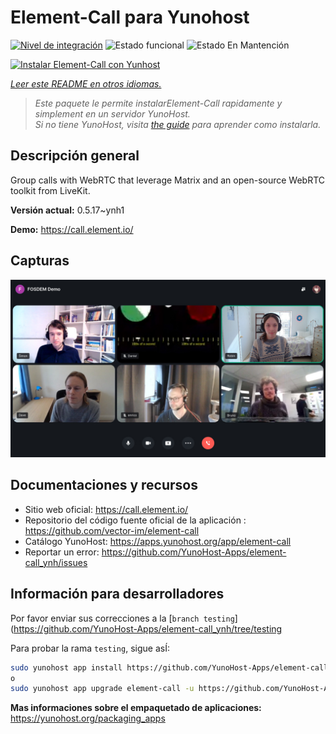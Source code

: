<!--
Este archivo README esta generado automaticamente<https://github.com/YunoHost/apps/tree/master/tools/readme_generator>
No se debe editar a mano.
-->

# Element-Call para Yunohost

[![Nivel de integración](https://dash.yunohost.org/integration/element-call.svg)](https://dash.yunohost.org/appci/app/element-call) ![Estado funcional](https://ci-apps.yunohost.org/ci/badges/element-call.status.svg) ![Estado En Mantención](https://ci-apps.yunohost.org/ci/badges/element-call.maintain.svg)

[![Instalar Element-Call con Yunhost](https://install-app.yunohost.org/install-with-yunohost.svg)](https://install-app.yunohost.org/?app=element-call)

*[Leer este README en otros idiomas.](./ALL_README.md)*

> *Este paquete le permite instalarElement-Call rapidamente y simplement en un servidor YunoHost.*  
> *Si no tiene YunoHost, visita [the guide](https://yunohost.org/install) para aprender como instalarla.*

## Descripción general

Group calls with WebRTC that leverage Matrix and an open-source WebRTC toolkit from LiveKit.


**Versión actual:** 0.5.17~ynh1

**Demo:** <https://call.element.io/>

## Capturas

![Captura de Element-Call](./doc/screenshots/screenshot.jpg)

## Documentaciones y recursos

- Sitio web oficial: <https://call.element.io/>
- Repositorio del código fuente oficial de la aplicación : <https://github.com/vector-im/element-call>
- Catálogo YunoHost: <https://apps.yunohost.org/app/element-call>
- Reportar un error: <https://github.com/YunoHost-Apps/element-call_ynh/issues>

## Información para desarrolladores

Por favor enviar sus correcciones a la [`branch testing`](https://github.com/YunoHost-Apps/element-call_ynh/tree/testing

Para probar la rama `testing`, sigue asÍ:

```bash
sudo yunohost app install https://github.com/YunoHost-Apps/element-call_ynh/tree/testing --debug
o
sudo yunohost app upgrade element-call -u https://github.com/YunoHost-Apps/element-call_ynh/tree/testing --debug
```

**Mas informaciones sobre el empaquetado de aplicaciones:** <https://yunohost.org/packaging_apps>
